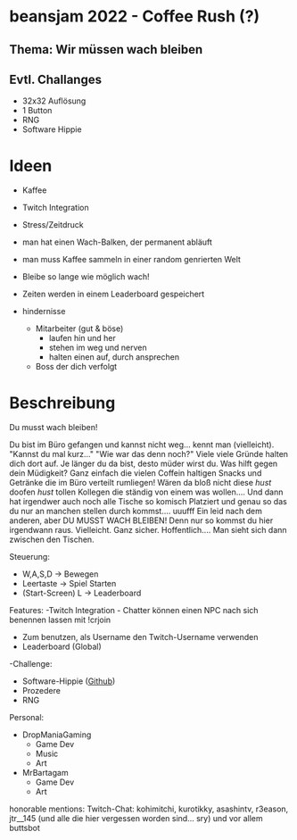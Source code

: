 # beansjam 2022 - Coffee Rush (?)

## Thema: Wir müssen wach bleiben

## Evtl. Challanges

-   32x32 Auflösung
-   1 Button
-   RNG
-   Software Hippie

# Ideen

-   Kaffee
-   Twitch Integration
-   Stress/Zeitdruck

-   man hat einen Wach-Balken, der permanent abläuft
-   man muss Kaffee sammeln in einer random genrierten Welt
-   Bleibe so lange wie möglich wach!
-   Zeiten werden in einem Leaderboard gespeichert

-   hindernisse
    -   Mitarbeiter (gut & böse)
        -   laufen hin und her
        -   stehen im weg und nerven
        -   halten einen auf, durch ansprechen
    -   Boss der dich verfolgt

# Beschreibung

Du musst wach bleiben!

Du bist im Büro gefangen und kannst nicht weg... kennt man (vielleicht).
"Kannst du mal kurz..."
"Wie war das denn noch?"
Viele viele Gründe halten dich dort auf. Je länger du da bist, desto müder wirst du. Was hilft gegen dein Müdigkeit? Ganz einfach die vielen Coffein haltigen Snacks und Getränke die im Büro verteilt rumliegen!
Wären da bloß nicht diese _hust_ doofen _hust_ tollen Kollegen die ständig von einem was wollen....
Und dann hat irgendwer auch noch alle Tische so komisch Platziert und genau so das du nur an manchen stellen durch kommst.... uuufff
Ein leid nach dem anderen, aber DU MUSST WACH BLEIBEN! Denn nur so kommst du hier irgendwann raus. Vielleicht. Ganz sicher. Hoffentlich....
Man sieht sich dann zwischen den Tischen.

Steuerung:

-   W,A,S,D -> Bewegen
-   Leertaste -> Spiel Starten
-   (Start-Screen) L -> Leaderboard

Features:
-Twitch Integration - Chatter können einen NPC nach sich benennen lassen mit !crjoin

-   Zum benutzen, als Username den Twitch-Username verwenden
-   Leaderboard (Global)

-Challenge:

-   Software-Hippie ([Github](https://github.com/DropMania/beansjam2022))
-   Prozedere
-   RNG

Personal:

-   DropManiaGaming
    -   Game Dev
    -   Music
    -   Art
-   MrBartagam
    -   Game Dev
    -   Art

honorable mentions:
Twitch-Chat: kohimitchi, kurotikky, asashintv, r3eason, jtr\_\_145 (und alle die hier vergessen worden sind... sry)
und vor allem buttsbot
